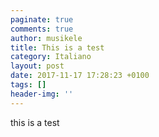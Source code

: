 ```yaml
---
paginate: true
comments: true
author: musikele
title: This is a test
category: Italiano
layout: post
date: 2017-11-17 17:28:23 +0100
tags: []
header-img: ''
---
```

this is a test